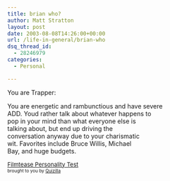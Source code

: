 ```yaml
---
title: brian who?
author: Matt Stratton
layout: post
date: 2003-08-08T14:26:00+00:00
url: /life-in-general/brian-who
dsq_thread_id:
  - 28246979
categories:
  - Personal

---
```

You are Trapper:
  
You are energetic and rambunctious and have severe  
ADD. Youd rather talk about whatever happens to  
pop in your mind than what everyone else is  
talking about, but end up driving the  
conversation anyway due to your charismatic  
wit. Favorites include Bruce Willis, Michael  
Bay, and huge budgets.

<font size="-1"><a href="https://quizilla.com/users/filmtease/quizzes/Filmtease%20Personality%20Test/">Filmtease Personality Test</a></font>   
<font size="-3">brought to you by <a href="https://quizilla.com">Quizilla</a></font>